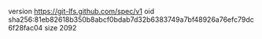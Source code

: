 version https://git-lfs.github.com/spec/v1
oid sha256:81eb82618b350b8abcf0bdab7d32b6383749a7bf48926a76efc79dc6f28fac04
size 2092

